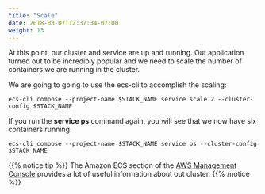 ```yaml
---
title: "Scale"
date: 2018-08-07T12:37:34-07:00
weight: 13
---
```


At this point, our cluster and service are up and running. Out application turned out to be incredibly popular
and we need to scale the number of containers we are running in the cluster.

We are going to going to use the ecs-cli to accomplish the scaling:


```
ecs-cli compose --project-name $STACK_NAME service scale 2 --cluster-config $STACK_NAME
```

If you run the **service ps** command again, you will see that we now have six containers running.

```
ecs-cli compose --project-name $STACK_NAME service ps --cluster-config $STACK_NAME
```

{{% notice tip %}}
The Amazon ECS section of the [AWS Management Console](https://console.aws.amazon.com/ecs/home) provides a lot of useful information about out cluster.
{{% /notice %}}


